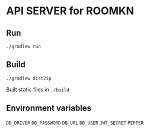 # API SERVER for ROOMKN

## Run

`./gradlew run`

## Build

`./gradlew distZip`

Built static files in `./build`

## Environment variables

`DB_DRIVER`
`DB_PASSWORD`
`DB_URL`
`DB_USER`
`JWT_SECRET`
`PEPPER`

